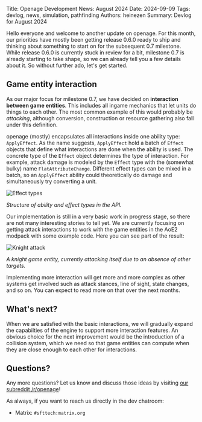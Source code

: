 Title: Openage Development News: August 2024
Date: 2024-09-09
Tags: devlog, news, simulation, pathfinding
Authors: heinezen
Summary: Devlog for August 2024

Hello everyone and welcome to another update on openage. For this month, our priorities
have mostly been getting release 0.6.0 ready to ship and thinking about something
to start on for the subsequent 0.7 milestone. While release 0.6.0 is currently stuck in
review for a bit, milestone 0.7 is already starting to take shape, so we can already
tell you a few details about it. So without further ado, let's get started.


## Game entity interaction

As our major focus for milestone 0.7, we have decided on **interaction between game entities**.
This includes all ingame mechanics that let units do things to each other. The most common
example of this would probably be *attacking*, although conversion, construction or resource gathering
also fall under this definition.

openage (mostly) encapsulates all interactions inside one ability type: `ApplyEffect`.
As the name suggests, `ApplyEffect` hold a batch of `Effect` objects that define what
interactions are done when the ability is used. The concrete type of the `Effect` object
determines the type of interaction. For example, attack damage is modeled by the `Effect`
type with the (somewhat bulky) name `FlatAttributeChange`. Different effect types can be
mixed in a batch, so an `ApplyEffect` ability could theoretically do damage and simultaneously
try converting a unit.

![Effect types]({static}/images/news/2024-08/apply_effect.svg)

*Structure of ability and effect types in the API.*

Our implementation is still in a very basic work in progress stage, so there are not
many interesting stories to tell yet. We are currently focusing on getting attack interactions
to work with the game entities in the AoE2 modpack with some example code. Here you
can see part of the result:

![Knight attack]({static}/images/news/2024-08/knight_apply_effect.png)

*A knight game entity, currently attacking itself due to an absence of other targets.*

Implementing more interaction will get more and more complex as other systems get involved such as
attack stances, line of sight, state changes, and so on. You can expect to read more on that over
the next months.


## What's next?

When we are satisfied with the basic interactions, we will gradually expand the capabilties of
the engine to support more interaction features. An obvious choice for the next improvement would
be the introduction of a collision system, which we need so that game entities can compute when
they are close enough to each other for interactions.

## Questions?

Any more questions? Let us know and discuss those ideas by visiting [our subreddit /r/openage](https://reddit.com/r/openage)!

As always, if you want to reach us directly in the dev chatroom:

* Matrix: `#sfttech:matrix.org`
